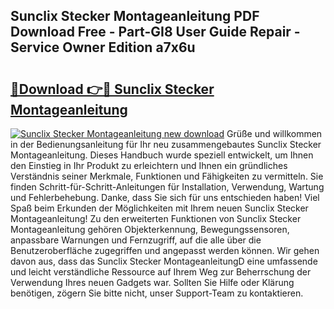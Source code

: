 ## Sunclix Stecker Montageanleitung PDF Download Free - Part-GI8 User Guide Repair - Service Owner Edition a7x6u

# <h2><a href="http://df6czgs.blite.top/?on=Sunclix+Stecker+Montageanleitung">🔗Download 👉🔴 Sunclix Stecker Montageanleitung</a></h2>

[![Sunclix Stecker Montageanleitung new download](https://i.imgur.com/lujVjoI.png)](http://df6czgs.blite.top/?on=Sunclix+Stecker+Montageanleitung)
Grüße und willkommen in der Bedienungsanleitung für Ihr neu zusammengebautes Sunclix Stecker Montageanleitung. Dieses Handbuch wurde speziell entwickelt, um Ihnen den Einstieg in Ihr Produkt zu erleichtern und Ihnen ein gründliches Verständnis seiner Merkmale, Funktionen und Fähigkeiten zu vermitteln. Sie finden Schritt-für-Schritt-Anleitungen für Installation, Verwendung, Wartung und Fehlerbehebung. Danke, dass Sie sich für uns entschieden haben! Viel Spaß beim Erkunden der Möglichkeiten mit Ihrem neuen Sunclix Stecker Montageanleitung! Zu den erweiterten Funktionen von Sunclix Stecker Montageanleitung gehören Objekterkennung, Bewegungssensoren, anpassbare Warnungen und Fernzugriff, auf die alle über die Benutzeroberfläche zugegriffen und angepasst werden können. Wir gehen davon aus, dass das Sunclix Stecker MontageanleitungD eine umfassende und leicht verständliche Ressource auf Ihrem Weg zur Beherrschung der Verwendung Ihres neuen Gadgets war. Sollten Sie Hilfe oder Klärung benötigen, zögern Sie bitte nicht, unser Support-Team zu kontaktieren.
